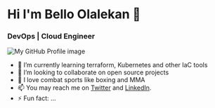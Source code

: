 # Hi I'm Bello Olalekan 👋
### DevOps | Cloud Engineer 
![My GitHub Profile image](https://drive.google.com/file/d/1uJLfB4EdilmUAyfAHpRBd-4RCdFE9QVG/view?usp=sharing)
<!--
**bello-olalekan/bello-olalekan** is a ✨ _special_ ✨ repository because its `README.md` (this file) appears on your GitHub profile.
Here are some ideas to get you started:
-->

- 🌱 I’m currently learning terraform, Kubernetes and other IaC tools
- 👯 I’m looking to collaborate on open source projects
- 💬 I love combat sports like boxing and MMA
- 📫 You may reach me on [Twitter](https://www.twitter.com/olalekanQBello) and [LinkedIn](https://www.linkedin.com/in/bello-olalekan).
- ⚡ Fun fact: ...
